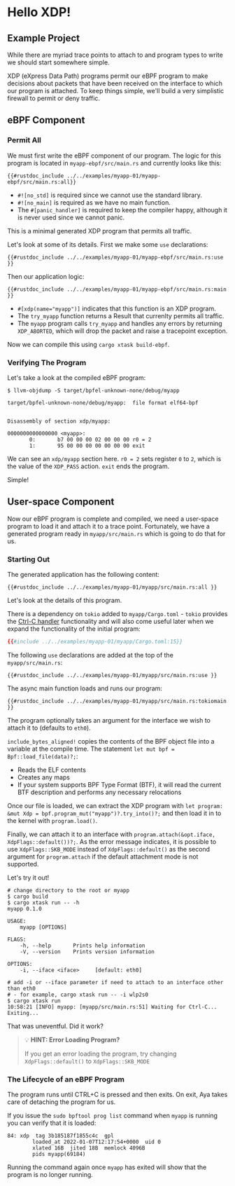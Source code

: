 # Hello XDP!

## Example Project

While there are myriad trace points to attach to and program types to write we should start somewhere simple.

XDP (eXpress Data Path) programs permit our eBPF program to make decisions about packets that have been received on the interface to which our program is attached. To keep things simple, we'll build a very simplistic firewall to permit or deny traffic.

## eBPF Component

### Permit All

We must first write the eBPF component of our program.
The logic for this program is located in `myapp-ebpf/src/main.rs` and currently looks like this:

```rust,ignore
{{#rustdoc_include ../../examples/myapp-01/myapp-ebpf/src/main.rs:all}}
```

- `#![no_std]` is required since we cannot use the standard library.
- `#![no_main]` is required as we have no main function.
- The `#[panic_handler]` is required to keep the compiler happy, although it is never used since we cannot panic.

This is a minimal generated XDP program that permits all traffic.

Let's look at some of its details.
First we make some `use` declarations:

```rust,ignore
{{#rustdoc_include ../../examples/myapp-01/myapp-ebpf/src/main.rs:use }}
```

Then our application logic:

```rust,ignore
{{#rustdoc_include ../../examples/myapp-01/myapp-ebpf/src/main.rs:main }}
```

- `#[xdp(name="myapp")]` indicates that this function is an XDP program.
- The `try_myapp` function returns a Result that currenlty permits all traffic.
- The `myapp` program calls `try_myapp` and handles any errors by returning `XDP_ABORTED`, which will drop the packet and raise a tracepoint exception.

Now we can compile this using `cargo xtask build-ebpf`.

### Verifying The Program

Let's take a look at the compiled eBPF program:

```console
$ llvm-objdump -S target/bpfel-unknown-none/debug/myapp

target/bpfel-unknown-none/debug/myapp:  file format elf64-bpf


Disassembly of section xdp/myapp:

0000000000000000 <myapp>:
       0:       b7 00 00 00 02 00 00 00 r0 = 2
       1:       95 00 00 00 00 00 00 00 exit
```

We can see an `xdp/myapp` section here.
`r0 = 2` sets register `0` to `2`, which is the value of the `XDP_PASS` action.
`exit` ends the program.

Simple!

## User-space Component

Now our eBPF program is complete and compiled, we need a user-space program to load it and attach it to a trace point.
Fortunately, we have a generated program ready in `myapp/src/main.rs` which is going to do that for us.

### Starting Out

The generated application has the following content:

```rust,ignore
{{#rustdoc_include ../../examples/myapp-01/myapp/src/main.rs:all }}
```

Let's look at the details of this program.

There is a dependency on `tokio` added to `myapp/Cargo.toml` - `tokio`
provides the [Ctrl-C handler](https://docs.rs/tokio/latest/tokio/signal/fn.ctrl_c.html) functionality and will also come useful later when we
expand the functionality of the initial program:
```toml
{{#include ../../examples/myapp-01/myapp/Cargo.toml:15}}
```

The following `use` declarations are added at the top of the `myapp/src/main.rs`:

```rust,ignore
{{#rustdoc_include ../../examples/myapp-01/myapp/src/main.rs:use }}
```


The async main function loads and runs our program:

```rust,ignore
{{#rustdoc_include ../../examples/myapp-01/myapp/src/main.rs:tokiomain }}
```


The program optionally takes an argument for the interface we wish to attach it to (defaults to `eth0`).

`include_bytes_aligned!` copies the contents of the BPF object file
into a variable at the compile time.
The statement `let mut bpf = Bpf::load_file(data)?;`:
- Reads the ELF contents
- Creates any maps
- If your system supports BPF Type Format (BTF), it will read the current BTF description and performs any necessary relocations

Once our file is loaded, we can extract the XDP program with `let program: &mut Xdp = bpf.program_mut("myapp")?.try_into()?;` and then load it in to the kernel with `program.load()`.

Finally, we can attach it to an interface with `program.attach(&opt.iface, XdpFlags::default())?;`.  As the error message indicates, it is possible to use
`XdpFlags::SKB_MODE` instead of `XdpFlags::default()` as the second argument for
`program.attach` if the default attachment mode is not supported.

Let's try it out!

```console
# change directory to the root or myapp
$ cargo build
$ cargo xtask run -- -h
myapp 0.1.0

USAGE:
    myapp [OPTIONS]

FLAGS:
    -h, --help       Prints help information
    -V, --version    Prints version information

OPTIONS:
    -i, --iface <iface>     [default: eth0]

# add -i or --iface parameter if need to attach to an interface other than eth0
# - for example, cargo xtask run -- -i wlp2s0
$ cargo xtask run
10:58:21 [INFO] myapp: [myapp/src/main.rs:51] Waiting for Ctrl-C...
Exiting...
```

That was uneventful. Did it work?

> 💡 **HINT: Error Loading Program?**
>
> If you get an error loading the program, try changing `XdpFlags::default()` to `XdpFlags::SKB_MODE`

### The Lifecycle of an eBPF Program

The program runs until CTRL+C is pressed and then exits.
On exit, Aya takes care of detaching the program for us.

If you issue the `sudo bpftool prog list` command when `myapp` is running you can verify that it is loaded:

```console
84: xdp  tag 3b185187f1855c4c  gpl
        loaded_at 2022-01-07T12:17:54+0000  uid 0
        xlated 16B  jited 18B  memlock 4096B
        pids myapp(69184)
```

Running the command again once `myapp` has exited will show that the program is no longer running.
